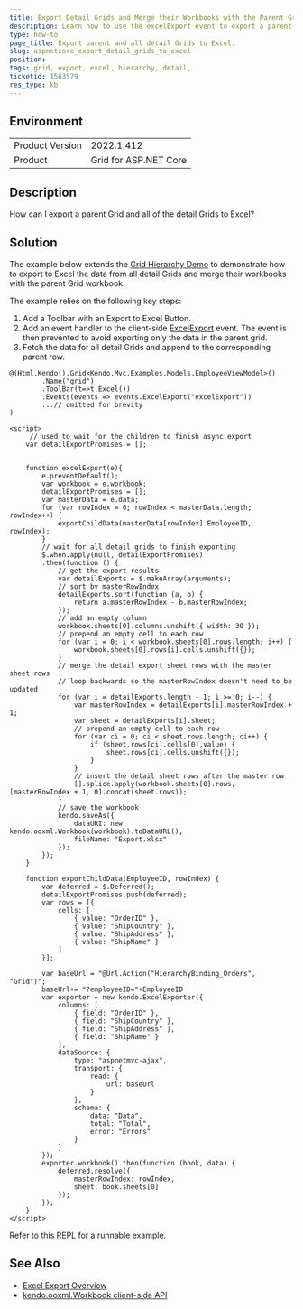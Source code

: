 ```yaml
---
title: Export Detail Grids and Merge their Workbooks with the Parent Grid Workbook.
description: Learn how to use the excelExport event to export a parent Grid and all detail Grids to Excel.
type: how-to
page_title: Export parent and all detail Grids to Excel.
slug: aspnetcore_export_detail_grids_to_excel
position:
tags: grid, export, excel, hierarchy, detail,
ticketid: 1563579
res_type: kb
---
```


## Environment
<table>
	<tbody>
		<tr>
			<td>Product Version</td>
			<td>2022.1.412</td>
		</tr>
		<tr>
			<td>Product</td>
			<td>Grid for ASP.NET Core</td>
		</tr>
	</tbody>
</table>


## Description
How can I export a parent Grid and all of the detail Grids to Excel?

## Solution
The example below extends the [Grid Hierarchy Demo](https://demos.telerik.com/aspnet-core/grid/hierarchy) to demonstrate how to export to Excel the data from all detail Grids and merge their workbooks with the parent Grid workbook.

The example relies on the following key steps:

1. Add a Toolbar with an Export to Excel Button.
1. Add an event handler to the client-side [ExcelExport](https://docs.telerik.com/aspnet-core/api/kendo.mvc.ui.fluent/grideventbuilder#excelexportsystemstring) event. The event is then prevented to avoid exporting only the data in the parent grid.
1. Fetch the data for all detail Grids and append to the corresponding parent row.

```
@(Html.Kendo().Grid<Kendo.Mvc.Examples.Models.EmployeeViewModel>()
        .Name("grid")
        .ToolBar(t=>t.Excel())
        .Events(events => events.ExcelExport("excelExport"))
        ...// omitted for brevity
)

<script>
     // used to wait for the children to finish async export
    var detailExportPromises = [];


    function excelExport(e){
        e.preventDefault();
        var workbook = e.workbook;
        detailExportPromises = [];
        var masterData = e.data;
        for (var rowIndex = 0; rowIndex < masterData.length; rowIndex++) {
            exportChildData(masterData[rowIndex].EmployeeID, rowIndex);
        }
        // wait for all detail grids to finish exporting
        $.when.apply(null, detailExportPromises)
        .then(function () {
            // get the export results
            var detailExports = $.makeArray(arguments);
            // sort by masterRowIndex
            detailExports.sort(function (a, b) {
                return a.masterRowIndex - b.masterRowIndex;
            });
            // add an empty column
            workbook.sheets[0].columns.unshift({ width: 30 });
            // prepend an empty cell to each row
            for (var i = 0; i < workbook.sheets[0].rows.length; i++) {
                workbook.sheets[0].rows[i].cells.unshift({});
            }
            // merge the detail export sheet rows with the master sheet rows
            // loop backwards so the masterRowIndex doesn't need to be updated
            for (var i = detailExports.length - 1; i >= 0; i--) {
                var masterRowIndex = detailExports[i].masterRowIndex + 1;
                var sheet = detailExports[i].sheet;
                // prepend an empty cell to each row
                for (var ci = 0; ci < sheet.rows.length; ci++) {
                    if (sheet.rows[ci].cells[0].value) {
                        sheet.rows[ci].cells.unshift({});
                    }
                }
                // insert the detail sheet rows after the master row
                [].splice.apply(workbook.sheets[0].rows, [masterRowIndex + 1, 0].concat(sheet.rows));
            }
            // save the workbook
            kendo.saveAs({
                dataURI: new kendo.ooxml.Workbook(workbook).toDataURL(),
                fileName: "Export.xlsx"
            });
        });
    }

    function exportChildData(EmployeeID, rowIndex) {
        var deferred = $.Deferred();
        detailExportPromises.push(deferred);
        var rows = [{
            cells: [
                { value: "OrderID" },
                { value: "ShipCountry" },
                { value: "ShipAddress" },
                { value: "ShipName" }
            ]
        }];

        var baseUrl = "@Url.Action("HierarchyBinding_Orders", "Grid")";
        baseUrl+= "?employeeID="+EmployeeID
        var exporter = new kendo.ExcelExporter({
            columns: [
                { field: "OrderID" },
                { field: "ShipCountry" },
                { field: "ShipAddress" },
                { field: "ShipName" }
            ],
            dataSource: {
                type: "aspnetmvc-ajax",
                transport: {
                    read: { 
                        url: baseUrl 
                    }
                },
                schema: {
                    data: "Data",
                    total: "Total",
                    error: "Errors"
                }
            }
        });
        exporter.workbook().then(function (book, data) {
            deferred.resolve({
                masterRowIndex: rowIndex,
                sheet: book.sheets[0]
            });
        });
    }
</script>
```

Refer to [this REPL](https://netcorerepl.telerik.com/QGOKQDvS30QKTkiV55) for a runnable example.

## See Also
 * [Excel Export Overview](https://docs.telerik.com/kendo-ui/framework/excel/introduction)
 * [kendo.ooxml.Workbook client-side API](https://docs.telerik.com/kendo-ui/api/javascript/ooxml/workbook)
